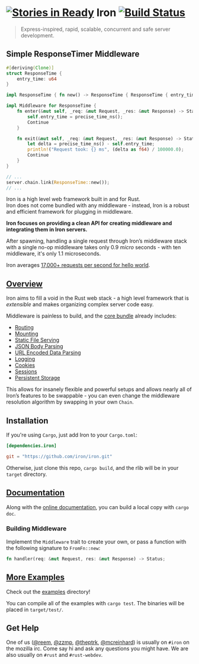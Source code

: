 [![Stories in Ready](https://badge.waffle.io/iron/iron.png?label=ready&title=Ready)](https://waffle.io/iron/iron)
Iron [![Build Status](https://secure.travis-ci.org/iron/iron.png?branch=master)](https://travis-ci.org/iron/iron)
====

> Express-inspired, rapid, scalable, concurrent and safe server development.

## Simple ResponseTimer Middleware

```rust
#[deriving(Clone)]
struct ResponseTime {
    entry_time: u64
}

impl ResponseTime { fn new() -> ResponseTime { ResponseTime { entry_time: 0u64 } } }

impl Middleware for ResponseTime {
    fn enter(&mut self, _req: &mut Request, _res: &mut Response) -> Status {
        self.entry_time = precise_time_ns();
        Continue
    }

    fn exit(&mut self, _req: &mut Request, _res: &mut Response) -> Status {
        let delta = precise_time_ns() - self.entry_time;
        println!("Request took: {} ms", (delta as f64) / 100000.0);
        Continue
    }
}

// ...
server.chain.link(ResponseTime::new());
// ...
```

Iron is a high level web framework built in and for Rust.</br>
Iron does not come bundled with any middleware - instead, Iron is a robust and efficient framework for plugging in middleware.

**Iron focuses on providing a clean API for creating middleware and integrating
them in Iron servers.**

After spawning, handling a single request through Iron’s middleware stack
with a single no-op middleware takes only 0.9 _micro_ seconds - with ten middleware,
it's only 1.1 microseconds.

Iron averages [17,000+ requests per second for hello world](https://github.com/iron/iron/wiki/How-to-Benchmark-hello.rs-Example).

## [Overview](http://ironframework.io)

Iron aims to fill a void in the Rust web stack - a high level framework that is
*extensible* and makes organizing complex server code easy.

Middleware is painless to build, and the [core bundle](https://github.com/iron/core)
already includes:
- [Routing](https://github.com/iron/router)
- [Mounting](https://github.com/iron/mount)
- [Static File Serving](https://github.com/iron/static-file)
- [JSON Body Parsing](https://github.com/iron/body-parser)
- [URL Encoded Data Parsing](https://github.com/iron/urlencoded)
- [Logging](https://github.com/iron/logger)
- [Cookies](https://github.com/iron/cookie)
- [Sessions](https://github.com/iron/session)
- [Persistent Storage](https://github.com/iron/persistent)

This allows for insanely flexible and powerful setups and allows nearly all
of Iron’s features to be swappable - you can even change the middleware
resolution algorithm by swapping in your own `Chain`.

## Installation

If you're using `Cargo`, just add Iron to your `Cargo.toml`:

```toml
[dependencies.iron]

git = "https://github.com/iron/iron.git"
```

Otherwise, just clone this repo, `cargo build`, and the rlib will be in your `target` directory.

## [Documentation](http://docs.ironframework.io/)

Along with the [online documentation](http://docs.ironframework.io/),
you can build a local copy with `cargo doc`.

### Building Middleware

Implement the `Middleware` trait to create your own, or pass a function with the following signature to `FromFn::new`:

```rust
fn handler(req: &mut Request, res: &mut Response) -> Status;
```

## [More Examples](/examples)

Check out the [examples](/examples) directory!

You can compile all of the examples with `cargo test`. The binaries will be placed in `target/test/`.

## Get Help

One of us ([@reem](https://github.com/reem/), [@zzmp](https://github.com/zzmp/),
[@theptrk](https://github.com/theptrk/), [@mcreinhard](https://github.com/mcreinhard))
is usually on `#iron` on the mozilla irc. Come say hi and ask any questions you might have.
We are also usually on `#rust` and `#rust-webdev`.

